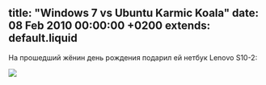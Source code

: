 title: "Windows 7 vs Ubuntu Karmic Koala"
date: 08 Feb 2010 00:00:00 +0200
extends: default.liquid
---
На прошедший жёнин день рождения подарил ей нетбук Lenovo S10-2:

![](http://www.pc.ibm.com/ru/ideapad/page/products/images/s10-2/s10-2-10l.jpg)

